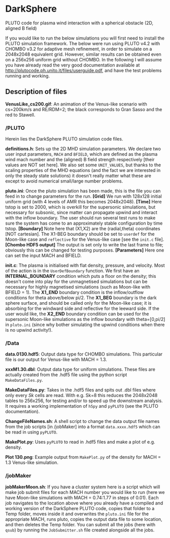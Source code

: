 # DarkSphere
PLUTO code for plasma wind interaction with a spherical obstacle (2D, aligned B field)

If you would like to run the below simulations you will first need to install the PLUTO simulation framework. The below were run using PLUTO v4.2 with CHOMBO v3.2 for adaptive mesh refinement, in order to simulate on a 2048x2048 equivalent grid. However, similar results can be obtained even on a 256x256 uniform grid without CHOMBO. In the following I will assume you have already read the very good documentation available at http://plutocode.ph.unito.it/files/userguide.pdf, and have the test problems running and working.

## Description of files

**VenusLike_cs200.gif**: An animation of the Venus-like scenario with cs=200km/s and RE/RDM=2; the black corresponds to Gran Sasso and the red to Stawell.

### /PLUTO

Herein lies the DarkSphere PLUTO simulation code files.

**definitions.h**: Sets up the 2D MHD simulation parameters. We declare two user input parameters, `MACH` and `BFIELD`, which are defined as the plasma wind mach number and the (aligned) B field strength respectively [their values are NOT set here]. We also set some `UNIT_VALUES`, but thanks to the scaling properties of the MHD equations (and the fact we are interested in only the steady state solutions) it doesn't really matter what these are except to avoid numerical small/large number problems.

**pluto.ini**: Once the pluto simulation has been made, this is the file you can feed in to change parameters for the run. **[Grid]** We run with 128x128 initial uniform grid (with 4 levels of AMR this becomes 2048x2048). **[Time]** Here tstop is set to 2000, which is overkill for the supersonic simulations, but necessary for subsonic, since matter can propagate upwind and interact with the inflow boundary. The user should run several test runs to make sure the system has come to an approximately stable configuration by time tstop. **[Boundary]** Note here that (X1,X2) are the (radial,theta) coordinates [NOT cartesian]. The X1-BEG boundary should be set to `userdef` for the Moon-like case and `reflective` for the Venus-like case [see the `init.c` file]. **[Chombo HDF5 output]** The output is set only to write the last frame to file; obviously this can be changed for testing purposes. **[Parameters]** Here one can set the input MACH and BFIELD.

**init.c**: The plasma is initialised with flat density, pressure, and velocity. Most of the action is in the `UserDefBoundary` function. We first have an **INTERNAL_BOUNDARY** condition which puts a floor on the density; this doesn't come into play for the unmagnetised simulations but can be necessary for highly magnetised simulations (such as Moon-like with BFIELD = 1). The **X1_END** boundary condition is the inflow/outflow conditions for theta above/below pi/2. The **X1_BEG** boundary is the dark sphere surface, and should be called only for the Moon-like case; it is absorbing for the windward side and reflective for the leeward side. If the user would like, the **X2_END** boundary condition can be used for the supersonic Moon-like simulations as the inflow boundary with theta=[0,pi/2] in `pluto.ini` (since why bother simulating the upwind conditions when there is no upwind activity!).

### /Data

**data.0130.hdf5**: Output data type for CHOMBO simulations. This particular file is our output for Venus-like with MACH = 1.3.

**xxxM1.30.dbl**: Output data type for uniform simulations. These files are actually created from the .hdf5 file using the python script `MakeDataFiles.py`.

**MakeDataFiles.py**: Takes in the .hdf5 files and spits out .dbl files where only every *Sk* cells are read. With e.g. Sk=8 this reduces the 2048x2048 tables to 256x256, for testing and/or to speed up the downstream analysis. It requires a working implementation of `h5py` and `pyPLUTO` (see the PLUTO documentation).

**ChangeFileNames.sh**: A shell script to change the data output file names from the job scripts [in /jobMaker] into a format `data.xxxx.hdf5` which can be read in using `pyPLUTO`.

**MakePlot.py**: Uses `pyPLUTO` to read in .hdf5 files and make a plot of e.g. density.

**Plot 130.png**: Example output from `MakePlot.py` of the density for MACH = 1.3 Venus-like simulation.

### /jobMaker

**jobMakerMoon.sh**: If you have a cluster system here is a script which will make job submit files for each MACH number you would like to run (here we have Moon-like simulations with MACH = 0.74:1.77 in steps of 0.01). Each job navigates to the location above where you already have a compiled and working version of the DarkSphere PLUTO code, copies that folder to a Temp folder, moves inside it and overwrites the `pluto.ini` file for the appropriate MACH, runs pluto, copies the output data file to some location, and then deletes the Temp folder. You can submit all the jobs (here with `qsub`) by running the `JobSubmitter.sh` file created alongside all the jobs. 


